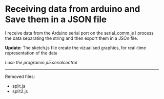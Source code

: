 # Receiving data from arduino and Save them in a JSON file
 
I receive data from the Arduino serial port on the serial_comm.js
I process the data separating the string and then export them in a JSOn file.

**Update:** The sketch.js file create the vizualised graphics, for real-time representation of the data


 _I use the programm p5.serialcontrol_

 ___

 Removed files:
 *  split.js
 * split2.js
